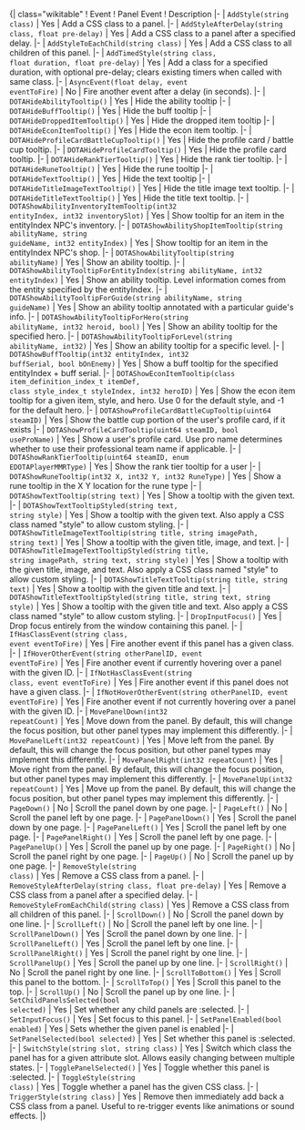 {| class="wikitable"
! Event
! Panel Event
! Description
|-
| <code>AddStyle(string class)</code>
| Yes
| Add a CSS class to a panel.
|-
| <code>AddStyleAfterDelay(string class, float pre-delay)</code>
| Yes
| Add a CSS class to a panel after a specified delay.
|-
| <code>AddStyleToEachChild(string class)</code>
| Yes
| Add a CSS class to all children of this panel.
|-
| <code>AddTimedStyle(string class, float duration, float pre-delay)</code>
| Yes
| Add a class for a specified duration, with optional pre-delay; clears existing timers when called with same class.
|-
| <code>AsyncEvent(float delay, event eventToFire)</code>
| No
| Fire another event after a delay (in seconds).
|-
| <code>DOTAHideAbilityTooltip()</code>
| Yes
| Hide the ability tooltip
|-
| <code>DOTAHideBuffTooltip()</code>
| Yes
| Hide the buff tooltip
|-
| <code>DOTAHideDroppedItemTooltip()</code>
| Yes
| Hide the dropped item tooltip
|-
| <code>DOTAHideEconItemTooltip()</code>
| Yes
| Hide the econ item tooltip.
|-
| <code>DOTAHideProfileCardBattleCupTooltip()</code>
| Yes
| Hide the profile card / battle cup tooltip.
|-
| <code>DOTAHideProfileCardTooltip()</code>
| Yes
| Hide the profile card tooltip.
|-
| <code>DOTAHideRankTierTooltip()</code>
| Yes
| Hide the rank tier tooltip.
|-
| <code>DOTAHideRuneTooltip()</code>
| Yes
| Hide the rune tooltip
|-
| <code>DOTAHideTextTooltip()</code>
| Yes
| Hide the text tooltip
|-
| <code>DOTAHideTitleImageTextTooltip()</code>
| Yes
| Hide the title image text tooltip.
|-
| <code>DOTAHideTitleTextTooltip()</code>
| Yes
| Hide the title text tooltip.
|-
| <code>DOTAShowAbilityInventoryItemTooltip(int32 entityIndex, int32 inventorySlot)</code>
| Yes
| Show tooltip for an item in the entityIndex NPC's inventory.
|-
| <code>DOTAShowAbilityShopItemTooltip(string abilityName, string guideName, int32 entityIndex)</code>
| Yes
| Show tooltip for an item in the entityIndex NPC's shop.
|-
| <code>DOTAShowAbilityTooltip(string abilityName)</code>
| Yes
| Show an ability tooltip.
|-
| <code>DOTAShowAbilityTooltipForEntityIndex(string abilityName, int32 entityIndex)</code>
| Yes
| Show an ability tooltip. Level information comes from the entity specified by the entityIndex.
|-
| <code>DOTAShowAbilityTooltipForGuide(string abilityName, string guideName)</code>
| Yes
| Show an ability tooltip annotated with a particular guide's info.
|-
| <code>DOTAShowAbilityTooltipForHero(string abilityName, int32 heroid, bool)</code>
| Yes
| Show an ability tooltip for the specified hero.
|-
| <code>DOTAShowAbilityTooltipForLevel(string abilityName, int32)</code>
| Yes
| Show an ability tooltip for a specific level.
|-
| <code>DOTAShowBuffTooltip(int32 entityIndex, int32 buffSerial, bool bOnEnemy)</code>
| Yes
| Show a buff tooltip for the specified entityIndex + buff serial.
|-
| <code>DOTAShowEconItemTooltip(class item_definition_index_t itemDef, class style_index_t styleIndex, int32 heroID)</code>
| Yes
| Show the econ item tooltip for a given item, style, and hero. Use 0 for the default style, and -1 for the default hero.
|-
| <code>DOTAShowProfileCardBattleCupTooltip(uint64 steamID)</code>
| Yes
| Show the battle cup portion of the user's profile card, if it exists
|-
| <code>DOTAShowProfileCardTooltip(uint64 steamID, bool useProName)</code>
| Yes
| Show a user's profile card. Use pro name determines whether to use their professional team name if applicable.
|-
| <code>DOTAShowRankTierTooltip(uint64 steamID, enum EDOTAPlayerMMRType)</code>
| Yes
| Show the rank tier tooltip for a user
|-
| <code>DOTAShowRuneTooltip(int32 X, int32 Y, int32 RuneType)</code>
| Yes
| Show a rune tooltip in the X Y location for the rune type
|-
| <code>DOTAShowTextTooltip(string text)</code>
| Yes
| Show a tooltip with the given text.
|-
| <code>DOTAShowTextTooltipStyled(string text, string style)</code>
| Yes
| Show a tooltip with the given text. Also apply a CSS class named "style" to allow custom styling.
|-
| <code>DOTAShowTitleImageTextTooltip(string title, string imagePath, string text)</code>
| Yes
| Show a tooltip with the given title, image, and text.
|-
| <code>DOTAShowTitleImageTextTooltipStyled(string title, string imagePath, string text, string style)</code>
| Yes
| Show a tooltip with the given title, image, and text. Also apply a CSS class named "style" to allow custom styling.
|-
| <code>DOTAShowTitleTextTooltip(string title, string text)</code>
| Yes
| Show a tooltip with the given title and text.
|-
| <code>DOTAShowTitleTextTooltipStyled(string title, string text, string style)</code>
| Yes
| Show a tooltip with the given title and text. Also apply a CSS class named "style" to allow custom styling.
|-
| <code>DropInputFocus()</code>
| Yes
| Drop focus entirely from the window containing this panel.
|-
| <code>IfHasClassEvent(string class, event eventToFire)</code>
| Yes
| Fire another event if this panel has a given class.
|-
| <code>IfHoverOtherEvent(string otherPanelID, event eventToFire)</code>
| Yes
| Fire another event if currently hovering over a panel with the given ID.
|-
| <code>IfNotHasClassEvent(string class, event eventToFire)</code>
| Yes
| Fire another event if this panel does not have a given class.
|-
| <code>IfNotHoverOtherEvent(string otherPanelID, event eventToFire)</code>
| Yes
| Fire another event if not currently hovering over a panel with the given ID.
|-
| <code>MovePanelDown(int32 repeatCount)</code>
| Yes
| Move down from the panel. By default, this will change the focus position, but other panel types may implement this differently.
|-
| <code>MovePanelLeft(int32 repeatCount)</code>
| Yes
| Move left from the panel. By default, this will change the focus position, but other panel types may implement this differently.
|-
| <code>MovePanelRight(int32 repeatCount)</code>
| Yes
| Move right from the panel. By default, this will change the focus position, but other panel types may implement this differently.
|-
| <code>MovePanelUp(int32 repeatCount)</code>
| Yes
| Move up from the panel. By default, this will change the focus position, but other panel types may implement this differently.
|-
| <code>PageDown()</code>
| No
| Scroll the panel down by one page.
|-
| <code>PageLeft()</code>
| No
| Scroll the panel left by one page.
|-
| <code>PagePanelDown()</code>
| Yes
| Scroll the panel down by one page.
|-
| <code>PagePanelLeft()</code>
| Yes
| Scroll the panel left by one page.
|-
| <code>PagePanelRight()</code>
| Yes
| Scroll the panel left by one page.
|-
| <code>PagePanelUp()</code>
| Yes
| Scroll the panel up by one page.
|-
| <code>PageRight()</code>
| No
| Scroll the panel right by one page.
|-
| <code>PageUp()</code>
| No
| Scroll the panel up by one page.
|-
| <code>RemoveStyle(string class)</code>
| Yes
| Remove a CSS class from a panel.
|-
| <code>RemoveStyleAfterDelay(string class, float pre-delay)</code>
| Yes
| Remove a CSS class from a panel after a specified delay.
|-
| <code>RemoveStyleFromEachChild(string class)</code>
| Yes
| Remove a CSS class from all children of this panel.
|-
| <code>ScrollDown()</code>
| No
| Scroll the panel down by one line.
|-
| <code>ScrollLeft()</code>
| No
| Scroll the panel left by one line.
|-
| <code>ScrollPanelDown()</code>
| Yes
| Scroll the panel down by one line.
|-
| <code>ScrollPanelLeft()</code>
| Yes
| Scroll the panel left by one line.
|-
| <code>ScrollPanelRight()</code>
| Yes
| Scroll the panel right by one line.
|-
| <code>ScrollPanelUp()</code>
| Yes
| Scroll the panel up by one line.
|-
| <code>ScrollRight()</code>
| No
| Scroll the panel right by one line.
|-
| <code>ScrollToBottom()</code>
| Yes
| Scroll this panel to the bottom.
|-
| <code>ScrollToTop()</code>
| Yes
| Scroll this panel to the top.
|-
| <code>ScrollUp()</code>
| No
| Scroll the panel up by one line.
|-
| <code>SetChildPanelsSelected(bool selected)</code>
| Yes
| Set whether any child panels are :selected.
|-
| <code>SetInputFocus()</code>
| Yes
| Set focus to this panel.
|-
| <code>SetPanelEnabled(bool enabled)</code>
| Yes
| Sets whether the given panel is enabled
|-
| <code>SetPanelSelected(bool selected)</code>
| Yes
| Set whether this panel is :selected.
|-
| <code>SwitchStyle(string slot, string class)</code>
| Yes
| Switch which class the panel has for a given attribute slot. Allows easily changing between multiple states.
|-
| <code>TogglePanelSelected()</code>
| Yes
| Toggle whether this panel is :selected.
|-
| <code>ToggleStyle(string class)</code>
| Yes
| Toggle whether a panel has the given CSS class.
|-
| <code>TriggerStyle(string class)</code>
| Yes
| Remove then immediately add back a CSS class from a panel. Useful to re-trigger events like animations or sound effects.
|}